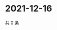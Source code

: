 # 2021-12-16

共 0 条

<!-- BEGIN WEIBO -->
<!-- 最后更新时间 Thu Dec 16 2021 23:13:32 GMT+0800 (China Standard Time) -->

<!-- END WEIBO -->
